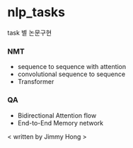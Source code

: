 ﻿# nlp_tasks

task 별 논문구현


### NMT 
- sequence to sequence with attention
- convolutional sequence to sequence
- Transformer 


### QA
- Bidirectional Attention flow
- End-to-End Memory network




< written by Jimmy Hong >
